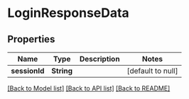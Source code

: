 # LoginResponseData
## Properties

| Name | Type | Description | Notes |
|------------ | ------------- | ------------- | -------------|
| **sessionId** | **String** |  | [default to null] |

[[Back to Model list]](../README.md#documentation-for-models) [[Back to API list]](../README.md#documentation-for-api-endpoints) [[Back to README]](../README.md)

